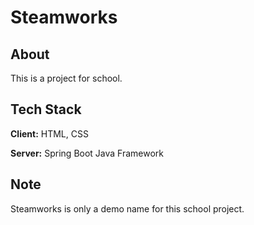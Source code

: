 # Steamworks
## About
This is a project for school.

## Tech Stack
**Client:** HTML, CSS

**Server:** Spring Boot Java Framework

## Note
Steamworks is only a demo name for this school project.

